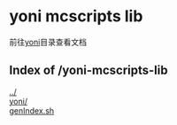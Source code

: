 # yoni mcscripts lib

前往[yoni](./yoni/)目录查看文档

## Index of /yoni-mcscripts-lib

[../](./../)  
[yoni/](./yoni/)  
[genIndex.sh](./genIndex.sh)  
